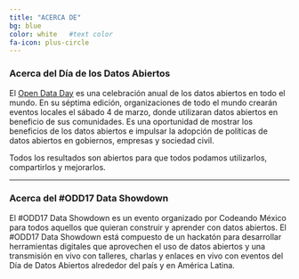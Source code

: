 ```yaml
---
title: "ACERCA DE"
bg: blue
color: white   #text color
fa-icon: plus-circle
---
```


### Acerca del Día de los Datos Abiertos

El [Open Data Day](http://www.opendataday.org) es una celebración anual de los datos abiertos en todo el mundo. En su séptima edición, organizaciones de todo el mundo crearán eventos locales el sábado 4 de marzo, donde utilizaran datos abiertos en beneficio de sus comunidades.  Es una oportunidad de mostrar los beneficios de los datos abiertos e impulsar la adopción de políticas de datos abiertos en gobiernos, empresas y sociedad civil. 

Todos los resultados son abiertos para que todos podamos utilizarlos, compartirlos y mejorarlos.

------------------------------------

### Acerca del \#ODD17 Data Showdown

El #ODD17 Data Showdown es un evento organizado por Codeando México para todos aquellos que quieran construir y aprender con datos abiertos. El #ODD17 Data Showdown está compuesto de un hackatón para desarrollar herramientas digitales que aprovechen el uso de datos abiertos y una transmisión en vivo con talleres, charlas y enlaces en vivo con eventos del Día de Datos Abiertos alrededor del país y en América Latina. 
